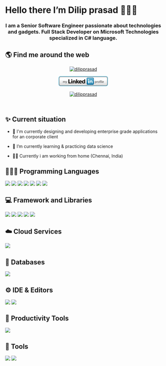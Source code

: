 <h1>Hello there I’m Dilip prasad 👋🧑‍💻</h1>
<h3 align="center">I am a Senior Software Engineer passionate about technologies and gadgets. <b>Full Stack Developer</b> on <b>Microsoft Technologies</b> specialized in <b>C# language</b>.</h3>

## 🌎 Find me around the web 
<p align="center"> <a href="https://www.linkedin.com/in/dilip-prasad-jayakumar-38251318/" target="blank"><img src="https://media-exp1.licdn.com/dms/image/C5603AQHYU-zd7miPtQ/profile-displayphoto-shrink_400_400/0/1604061492733?e=1663200000&v=beta&t=4Bww4Aosro6mjOUT2KeLrBvLoiqBcLR8KiA1SjqqTRM" width="150px" alt="dilipprasad" /></a> </p>             
<p align="center"> <a href="https://www.linkedin.com/in/dilip-prasad-jayakumar-38251318/" target="blank"><img src="mylinkedin-profile.png" alt="dilipprasad" /></a> </p>
<p align="center"> <a href="mailto:dilipprasad87@gmail.com" target="blank"><img src="https://img.shields.io/badge/Gmail-D14836?style=for-the-badge&logo=gmail&logoColor=white" alt="dilipprasad" /></a> </p>

<br/>

## ✨ Current situation
- 🔭 I'm currently designing and developing enterprise grade applications for an corporate client
- 🌱 I’m currently learning & practicing data science

- 🤵‍♂️ Currently i am working from home (Chennai, India)

## 👨🏻‍💻 Programming Languages
<p align="left">
  <img src="https://img.shields.io/badge/C%23-239120?style=for-the-badge&logo=c-sharp&logoColor=white" />
  <img src="https://img.shields.io/badge/TypeScript-007ACC?style=for-the-badge&logo=typescript&logoColor=white" />
  <img src="https://img.shields.io/badge/Python-3776AB?style=for-the-badge&logo=python&logoColor=white" />
  <img src="https://img.shields.io/badge/HTML5-E34F26?style=for-the-badge&logo=html5&logoColor=white" />
  <img src="https://img.shields.io/badge/CSS3-1572B6?style=for-the-badge&logo=css3&logoColor=white" />
  <img src="https://img.shields.io/badge/JavaScript-323330?style=for-the-badge&logo=javascript&logoColor=F7DF1E" />
  <img src="https://img.shields.io/badge/json-5E5C5C?style=for-the-badge&logo=json&logoColor=white" />
</p>

## 💻 Framework and Libraries
<p align="left">
  <img src="https://img.shields.io/badge/.NET-512BD4?style=for-the-badge&logo=dotnet&logoColor=white" />
  <img src="https://img.shields.io/badge/Bootstrap-563D7C?style=for-the-badge&logo=bootstrap&logoColor=white" />
  <img src="https://img.shields.io/badge/SASS-hotpink.svg?style=for-the-badge&logo=SASS&logoColor=white" />
  <img src="https://img.shields.io/badge/jQuery-0769AD?style=for-the-badge&logo=jquery&logoColor=white" />
  <img src="https://img.shields.io/badge/Angular-DD0031?style=for-the-badge&logo=angular&logoColor=white" />

</p>

## ☁️ Cloud Services
<p align="left">
  <img src="https://img.shields.io/badge/azure-%230072C6.svg?style=for-the-badge&logo=azure-devops&logoColor=white" />
  
</p>

## 💾 Databases
<p align="left">
  <img src="https://img.shields.io/badge/Microsoft%20SQL%20Sever-CC2927?style=for-the-badge&logo=microsoft%20sql%20server&logoColor=white" />
</p>

## ⚙️ IDE & Editors
<p align="left">
  <img src="https://img.shields.io/badge/Visual_Studio-5C2D91?style=for-the-badge&logo=visual%20studio&logoColor=white" />
  <img src="https://img.shields.io/badge/Visual_Studio_Code-0078D4?style=for-the-badge&logo=visual%20studio%20code&logoColor=white" />
  
</p>

## 🔨 Productivity Tools
<p align="left">
  <img src="https://img.shields.io/badge/Azure Devops-%23026AA7.svg?style=for-the-badge&logo=Azure Devops&logoColor=white" />
</p>

## 🦾 Tools
<p align="left">
  <img src="https://img.shields.io/badge/Insomnia-black?style=for-the-badge&logo=insomnia&logoColor=5849BE" />
  <img src="https://img.shields.io/badge/Postman-FF6C37?style=for-the-badge&logo=postman&logoColor=white" />
</p>


<!--
**dilipprasad/dilipprasad** is a ✨ _special_ ✨ repository because its `README.md` (this file) appears on your GitHub profile.

Here are some ideas to get you started:

- 🔭 I’m currently working on ...
- 🌱 I’m currently learning ...
- 👯 I’m looking to collaborate on ...
- 🤔 I’m looking for help with ...
- 💬 Ask me about ...
- 📫 How to reach me: ...
- 😄 Pronouns: ...
- ⚡ Fun fact: ...

Badges
https://dev.to/envoy_/150-badges-for-github-pnk
-->
